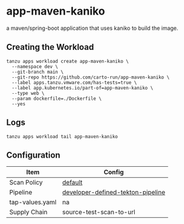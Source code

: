 # app-maven-kaniko

a maven/spring-boot application that uses kaniko to build the image.

## Creating the Workload

```
tanzu apps workload create app-maven-kaniko \
  --namespace dev \
  --git-branch main \
  --git-repo https://github.com/carto-run/app-maven-kaniko \
  --label apps.tanzu.vmware.com/has-tests=true \
  --label app.kubernetes.io/part-of=app-maven-kaniko \
  --type web \
  --param dockerfile=./Dockerfile \
  --yes
```

## Logs

```
tanzu apps workload tail app-maven-kaniko
```

## Configuration

| Item            | Config                                                                                |
| --------------- | ------------------------------------------------------------------------------------- |
| Scan Policy     | [default](resources/scan-policy.yaml)                                                 |
| Pipeline        | [developer-defined-tekton-pipeline](resources/developer-defined-tekton-pipeline.yaml) |
| tap-values.yaml | na                                                                                    |
| Supply Chain    | source-test-scan-to-url                                                               |

